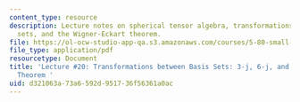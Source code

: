 ```yaml
---
content_type: resource
description: Lecture notes on spherical tensor algebra, transformations between basis
  sets, and the Wigner-Eckart theorem.
file: https://ol-ocw-studio-app-qa.s3.amazonaws.com/courses/5-80-small-molecule-spectroscopy-and-dynamics-fall-2008/d321063a73a6592d951736f56361a0ac_20_580ln_fa08.pdf
file_type: application/pdf
resourcetype: Document
title: 'Lecture #20: Transformations between Basis Sets: 3-j, 6-j, and Wigner-Eckart
  Theorem '
uid: d321063a-73a6-592d-9517-36f56361a0ac
---
```

